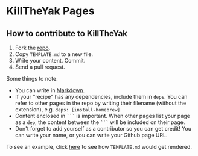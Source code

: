 # KillTheYak Pages

## How to contribute to KillTheYak

1. Fork the [repo][].
2. Copy `TEMPLATE.md` to a new file.
3. Write your content. Commit.
4. Send a pull request.

Some things to note:

* You can write in [Markdown][].
* If your "recipe" has any dependencies, include them in `deps`. You can refer to other pages in the repo by writing their filename (without the extension), e.g. `deps: [install-homebrew]`
* Content enclosed in ` ``` ` is important. When other pages list your page as a `dep`, the content between the ` ``` ` will be included on their page.
* Don't forget to add yourself as a contributor so you can get credit! You can write your name, or you can write your Github page URL. 

To see an example, click [here][example] to see how `TEMPLATE.md` would get rendered.

[Markdown]: http://daringfireball.net/projects/markdown/
[repo]: https://github.com/sloria/killtheyak-pages
[example]: http://localhost:5000/TEMPLATE/